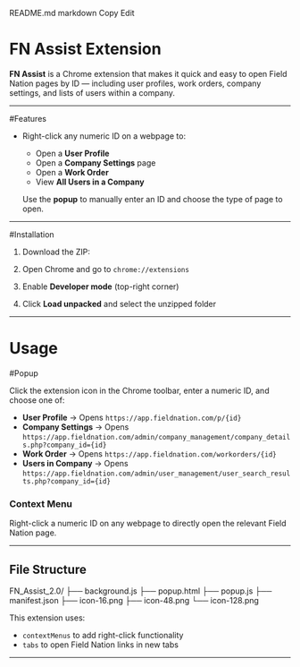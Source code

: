 README.md
markdown
Copy
Edit
# FN Assist Extension

**FN Assist** is a Chrome extension that makes it quick and easy to open Field Nation pages by ID — including user profiles, work orders, company settings, and lists of users within a company.

---

#Features

- Right-click any numeric ID on a webpage to:
  - Open a **User Profile**
  - Open a **Company Settings** page
  - Open a **Work Order**
  - View **All Users in a Company**

  Use the **popup** to manually enter an ID and choose the type of page to open.

---

#Installation

1. Download the ZIP:  
   

2. Open Chrome and go to `chrome://extensions`

3. Enable **Developer mode** (top-right corner)

4. Click **Load unpacked** and select the unzipped folder

---

# Usage

#Popup

Click the extension icon in the Chrome toolbar, enter a numeric ID, and choose one of:

- **User Profile** → Opens `https://app.fieldnation.com/p/{id}`
- **Company Settings** → Opens `https://app.fieldnation.com/admin/company_management/company_details.php?company_id={id}`
- **Work Order** → Opens `https://app.fieldnation.com/workorders/{id}`
- **Users in Company** → Opens `https://app.fieldnation.com/admin/user_management/user_search_results.php?company_id={id}`

### Context Menu

Right-click a numeric ID on any webpage to directly open the relevant Field Nation page.

---

## File Structure

FN_Assist_2.0/
├── background.js
├── popup.html
├── popup.js
├── manifest.json
├── icon-16.png
├── icon-48.png
└── icon-128.png


This extension uses:

- `contextMenus` to add right-click functionality
- `tabs` to open Field Nation links in new tabs

---


